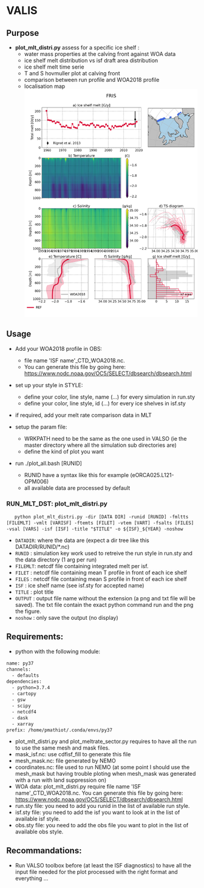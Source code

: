 # VALIS

## Purpose
<!--
 * Assess the order 0 of the water masses properties and ice shelf melt in NEMO output
   * plot_meltrate_sector.py plots bottom temperature and ice shelf melt map per sector for a specific run
![Alt text](melt_sector.png?raw=true "Example of plot_meltrate_sector.py output")

   * plot_mlt_timeseries.py plots ice shelf melt time series against observation/model estimates
![Alt text](melt_ts_cold.png?raw=true "Example of plot_mlt_timeseries.py output")
-->
   * **plot_mlt_distri.py** assess for a specific ice shelf :
      * water mass properties at the calving front against WOA data
      * ice shelf melt distribution vs isf draft area distribution
      * ice shelf melt time serie
      * T and S hovmuller plot at calving front
      * comparison between run profile and WOA2018 profile
      * localisation map
![Alt text](FRIS.png?raw=true "Example of plot_mlt_distri.py output")

## Usage

* Add your WOA2018 profile in OBS:
   - file name 'ISF name'_CTD_WOA2018.nc. 
   - You can generate this file by going here: https://www.nodc.noaa.gov/OC5/SELECT/dbsearch/dbsearch.html

* set up your style in STYLE:
   - define your color, line style, name (...) for every simulation in run.sty
   - define your color, line style, id   (...) for every ice shelves in isf.sty 

* if required, add your melt rate comparison data in MLT

* setup the param file:
   - WRKPATH need to be the same as the one used in VALSO (ie the master directory where all the simulation sub directories are)
   - define the kind of plot you want

* run ./plot_all.bash [RUNID]
   - RUNID have a syntax like this for example (eORCA025.L121-OPM006)
   - all available data are processed by default

<!--
 * plot_mlt_timeseries.py example: ```python2.7 plot_mlt_timeseries.py -dir [DATA DIR] -runid [RUNID/NAME] -f [FILENAMES (wildcard accepted)] -var [ISF list] -title [TITLE] -o [OUTPUT name] -obs [OBS file] -minmax [DATA range] -sf [SCALE factor] -noshow```
    * DATA DIR: where the data are (expect an dir tree like this DATADIR/RUNID/*.nc)
    * RUNID: simulation key work used to retreive the run style in run.sty and the data directory (1 arg per run)
    * FILENAMES: list of all the files needed (wild card accepted). Each file should have been computed using cdfisf_diags (see CDFTOOLS repository) before.
    * ISF list: list of ice shelf name (see in isf.sty for accepted name)
    * TITLE: plot title
    * OUTPUT name: output name without the extension (a png and txt file will be saved). The txt file contain the exact python command run and the png the figure.
    * OBS: obs file name (see Rignot_2013.txt for template)
    * DATA range: figure y range 
    * SCALE factor: scale factor to apply to the data
    * noshow: only save the output (no display)

 * plot_meltrate_sector.py example: ```python2.7 plot_meltrate_sector.py -ftem [FILET] -fisf [FILEISF] -vtem [BOTTOMT var] -visf [ISFMLT var (kg/m2/s)] -t [TITLE] -o [OUTPUT]```
    * FILET  : netcdf file containing [BOTTOMT var] variable
    * FILEISF: netcdf file containing [FILEISF] (ice shelf melt rate) variable
    * TITLE: plot title
    * OUTPUT: output figure name
-->
 ### RUN_MLT_DST: plot_mlt_distri.py
```
   python plot_mlt_distri.py -dir [DATA DIR] -runid [RUNID] -fmltts [FILEMLT] -vmlt [VARISF] -ftemts [FILET] -vtem [VART] -fsalts [FILES] -vsal [VARS] -isf [ISF] -title "$TITLE" -o ${ISF}_${YEAR} -noshow
```
 * `DATADIR`: where the data are (expect a dir tree like this DATADIR/RUNID/\*.nc)
 * `RUNID`  : simulation key work used to retreive the run style in run.sty and the data directory (1 arg per run)
 * `FILEMLT`: netcdf file containing integrated melt per isf.
 * `FILET`  : netcdf file containing mean T profile in front of each ice shelf
 * `FILES`  : netcdf file containing mean S profile in front of each ice shelf
 * `ISF`    : ice shelf name (see isf.sty for accepted name)
 * `TITLE`  : plot title
 * `OUTPUT` : output file name without the extension (a png and txt file will be saved). The txt file contain the exact python command run and the png the figure.
 * `noshow` : only save the output (no display)
    
## Requirements:
 * python with the following module:
```
name: py37
channels:
  - defaults
dependencies:
  - python=3.7.4
  - cartopy
  - gsw
  - scipy
  - netcdf4
  - dask
  - xarray
prefix: /home/pmathiot/.conda/envs/py37
```
 * plot_mlt_distri.py and plot_meltrate_sector.py requires to have all the run to use the same mesh and mask files.
 * mask_isf.nc: use cdfisf_fill to generate this file
 * mesh_mask.nc: file generated by NEMO
 * coordinates.nc: file used to run NEMO (at some point I should use the mesh_mask but having trouble ploting when mesh_mask was generated with a run with land suppression on)
 * WOA data: plot_mlt_distri.py require file name 'ISF name'_CTD_WOA2018.nc. You can generate this file by going here: https://www.nodc.noaa.gov/OC5/SELECT/dbsearch/dbsearch.html
 * run.sty file: you need to add you runid in the list of available run style.
 * isf.sty file: you need to add the isf you want to look at in the list of available isf style.
 * obs.sty file: you need to add the obs file you want to plot in the list of available obs style.

## Recommandations:
 * Run VALSO toolbox before (at least the ISF diagnostics) to have all the input file needed for the plot processed with the right format and everything ...
